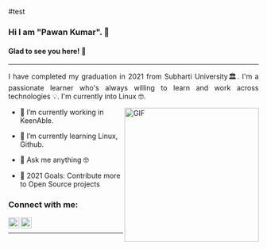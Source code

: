 #test
### Hi I am "Pawan Kumar". 👋

#### Glad to see you here! 🤩

<p>

---
<div style="text-align: justify"> 

I have completed my graduation in 2021 from Subharti University🏛. I'm a passionate learner who's always willing to learn and work across technologies 💡. I'm currently into Linux 🤓.

</div>

<img align="right" height="270px" alt="GIF" src="https://i.pinimg.com/originals/e4/26/70/e426702edf874b181aced1e2fa5c6cde.gif" />

- 🔭 I’m currently working in KeenAble.

- 🌱 I’m currently learning Linux, Github.

- 💬 Ask me anything 🤓

- 🥅 2021 Goals: Contribute more to Open Source projects

### Connect with me:
<div>

 [<img align="left" alt="Sneha Kumari - Facebook" width="22px" src="https://cdn.jsdelivr.net/npm/simple-icons@v3/icons/facebook.svg"/>](https://www.facebook.com/profile.php?id=100007190169953)

[<img align="left" alt="Sneha Kumari  | Instagram" width="22px" src="https://cdn.jsdelivr.net/npm/simple-icons@v3/icons/instagram.svg" />](https://instagram.com/sneha_thakur_022)

</div>

<br>

---
